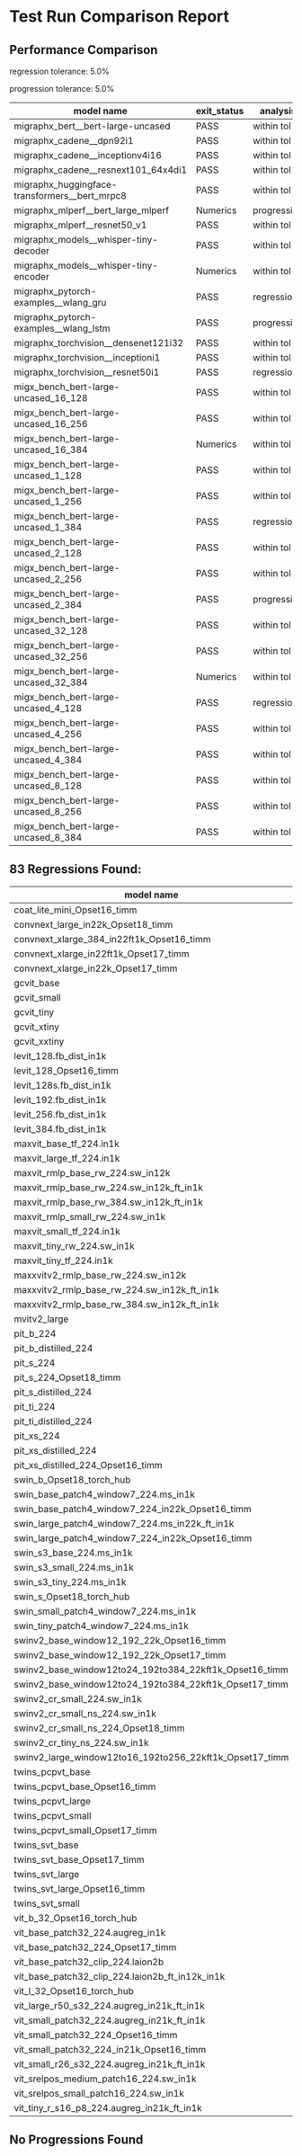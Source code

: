 # Test Run Comparison Report

## Performance Comparison

regression tolerance: 5.0%

progression tolerance: 5.0%

|model name|exit_status|analysis|old_time_ms|new_time_ms|change_ms|percent_change|
|---|---|---|---|---|---|---|
|migraphx_bert__bert-large-uncased|PASS|within tol|384.1263|387.9436|3.8173|0.99%|
|migraphx_cadene__dpn92i1|PASS|within tol|170.4783|166.5924|-3.8859|-2.28%|
|migraphx_cadene__inceptionv4i16|PASS|within tol|5297.7414|5344.7171|46.9757|0.89%|
|migraphx_cadene__resnext101_64x4di1|PASS|within tol|319.2826|319.1074|-0.1751|-0.05%|
|migraphx_huggingface-transformers__bert_mrpc8|PASS|within tol|403.3769|414.9823|11.6054|2.88%|
|migraphx_mlperf__bert_large_mlperf|Numerics|progression|475.5674|437.6396|-37.9278|-7.98%|
|migraphx_mlperf__resnet50_v1|PASS|within tol|96.3992|96.45|0.0508|0.05%|
|migraphx_models__whisper-tiny-decoder|PASS|within tol|58.7008|61.2781|2.5773|4.39%|
|migraphx_models__whisper-tiny-encoder|Numerics|within tol|212.146|217.5571|5.4111|2.55%|
|migraphx_pytorch-examples__wlang_gru|PASS|regression|58.0306|1451.6452|1393.6146|2401.52%|
|migraphx_pytorch-examples__wlang_lstm|PASS|progression|20.4901|18.1268|-2.3633|-11.53%|
|migraphx_torchvision__densenet121i32|PASS|within tol|1557.6039|1551.567|-6.0369|-0.39%|
|migraphx_torchvision__inceptioni1|PASS|within tol|196.6739|189.8328|-6.8412|-3.48%|
|migraphx_torchvision__resnet50i1|PASS|regression|83.0179|250.6816|167.6637|201.96%|
|migx_bench_bert-large-uncased_16_128|PASS|within tol|1543.7005|1549.4601|5.7596|0.37%|
|migx_bench_bert-large-uncased_16_256|PASS|within tol|5226.3462|5335.5735|109.2273|2.09%|
|migx_bench_bert-large-uncased_16_384|Numerics|within tol|9434.9285|9398.108|-36.8206|-0.39%|
|migx_bench_bert-large-uncased_1_128|PASS|within tol|151.2137|144.9813|-6.2324|-4.12%|
|migx_bench_bert-large-uncased_1_256|PASS|within tol|258.8557|258.243|-0.6128|-0.24%|
|migx_bench_bert-large-uncased_1_384|PASS|regression|365.8197|1130.8785|765.0589|209.14%|
|migx_bench_bert-large-uncased_2_128|PASS|within tol|239.8111|239.1208|-0.6903|-0.29%|
|migx_bench_bert-large-uncased_2_256|PASS|within tol|428.1106|424.646|-3.4645|-0.81%|
|migx_bench_bert-large-uncased_2_384|PASS|progression|912.5236|655.4299|-257.0937|-28.17%|
|migx_bench_bert-large-uncased_32_128|PASS|within tol|5088.5605|5048.2589|-40.3017|-0.79%|
|migx_bench_bert-large-uncased_32_256|PASS|within tol|13378.9251|13786.3192|407.3941|3.05%|
|migx_bench_bert-large-uncased_32_384|Numerics|within tol|22975.9125|24072.9593|1097.0468|4.77%|
|migx_bench_bert-large-uncased_4_128|PASS|regression|412.7048|447.1994|34.4946|8.36%|
|migx_bench_bert-large-uncased_4_256|PASS|within tol|840.1678|857.3333|17.1655|2.04%|
|migx_bench_bert-large-uncased_4_384|PASS|within tol|1246.999|1274.3432|27.3442|2.19%|
|migx_bench_bert-large-uncased_8_128|PASS|within tol|737.5356|747.2224|9.6867|1.31%|
|migx_bench_bert-large-uncased_8_256|PASS|within tol|1647.4044|1664.3005|16.8961|1.03%|
|migx_bench_bert-large-uncased_8_384|PASS|within tol|3394.9499|3457.7202|62.7703|1.85%|

## 83 Regressions Found:

|model name|old_status|new_status|
|---|---|---|
|coat_lite_mini_Opset16_timm|PASS|compilation|
|convnext_large_in22k_Opset18_timm|PASS|compilation|
|convnext_xlarge_384_in22ft1k_Opset16_timm|PASS|compilation|
|convnext_xlarge_in22ft1k_Opset17_timm|PASS|compilation|
|convnext_xlarge_in22k_Opset17_timm|PASS|compilation|
|gcvit_base|PASS|compilation|
|gcvit_small|PASS|compilation|
|gcvit_tiny|PASS|compilation|
|gcvit_xtiny|PASS|compilation|
|gcvit_xxtiny|PASS|compilation|
|levit_128.fb_dist_in1k|PASS|compilation|
|levit_128_Opset16_timm|PASS|compilation|
|levit_128s.fb_dist_in1k|PASS|compilation|
|levit_192.fb_dist_in1k|PASS|compilation|
|levit_256.fb_dist_in1k|PASS|compilation|
|levit_384.fb_dist_in1k|PASS|compilation|
|maxvit_base_tf_224.in1k|PASS|compilation|
|maxvit_large_tf_224.in1k|PASS|compilation|
|maxvit_rmlp_base_rw_224.sw_in12k|PASS|compilation|
|maxvit_rmlp_base_rw_224.sw_in12k_ft_in1k|PASS|compilation|
|maxvit_rmlp_base_rw_384.sw_in12k_ft_in1k|PASS|compilation|
|maxvit_rmlp_small_rw_224.sw_in1k|PASS|compilation|
|maxvit_small_tf_224.in1k|PASS|compilation|
|maxvit_tiny_rw_224.sw_in1k|PASS|compilation|
|maxvit_tiny_tf_224.in1k|PASS|compilation|
|maxxvitv2_rmlp_base_rw_224.sw_in12k|PASS|compilation|
|maxxvitv2_rmlp_base_rw_224.sw_in12k_ft_in1k|PASS|compilation|
|maxxvitv2_rmlp_base_rw_384.sw_in12k_ft_in1k|PASS|compilation|
|mvitv2_large|PASS|compilation|
|pit_b_224|PASS|compilation|
|pit_b_distilled_224|PASS|compilation|
|pit_s_224|PASS|compilation|
|pit_s_224_Opset18_timm|PASS|compilation|
|pit_s_distilled_224|PASS|compilation|
|pit_ti_224|PASS|compilation|
|pit_ti_distilled_224|PASS|compilation|
|pit_xs_224|PASS|compilation|
|pit_xs_distilled_224|PASS|compilation|
|pit_xs_distilled_224_Opset16_timm|PASS|compilation|
|swin_b_Opset18_torch_hub|PASS|compilation|
|swin_base_patch4_window7_224.ms_in1k|PASS|compilation|
|swin_base_patch4_window7_224_in22k_Opset16_timm|PASS|compilation|
|swin_large_patch4_window7_224.ms_in22k_ft_in1k|PASS|compilation|
|swin_large_patch4_window7_224_in22k_Opset16_timm|PASS|compilation|
|swin_s3_base_224.ms_in1k|PASS|compilation|
|swin_s3_small_224.ms_in1k|PASS|compilation|
|swin_s3_tiny_224.ms_in1k|PASS|compilation|
|swin_s_Opset18_torch_hub|PASS|compilation|
|swin_small_patch4_window7_224.ms_in1k|PASS|compilation|
|swin_tiny_patch4_window7_224.ms_in1k|PASS|compilation|
|swinv2_base_window12_192_22k_Opset16_timm|PASS|compilation|
|swinv2_base_window12_192_22k_Opset17_timm|PASS|compilation|
|swinv2_base_window12to24_192to384_22kft1k_Opset16_timm|PASS|compilation|
|swinv2_base_window12to24_192to384_22kft1k_Opset17_timm|PASS|compilation|
|swinv2_cr_small_224.sw_in1k|PASS|compilation|
|swinv2_cr_small_ns_224.sw_in1k|PASS|compilation|
|swinv2_cr_small_ns_224_Opset18_timm|PASS|compilation|
|swinv2_cr_tiny_ns_224.sw_in1k|PASS|compilation|
|swinv2_large_window12to16_192to256_22kft1k_Opset17_timm|PASS|compilation|
|twins_pcpvt_base|PASS|compilation|
|twins_pcpvt_base_Opset16_timm|PASS|compilation|
|twins_pcpvt_large|PASS|compilation|
|twins_pcpvt_small|PASS|compilation|
|twins_pcpvt_small_Opset17_timm|PASS|compilation|
|twins_svt_base|PASS|compilation|
|twins_svt_base_Opset17_timm|PASS|compilation|
|twins_svt_large|PASS|compilation|
|twins_svt_large_Opset16_timm|PASS|compilation|
|twins_svt_small|PASS|compilation|
|vit_b_32_Opset16_torch_hub|PASS|compilation|
|vit_base_patch32_224.augreg_in1k|PASS|compilation|
|vit_base_patch32_224_Opset17_timm|PASS|compilation|
|vit_base_patch32_clip_224.laion2b|PASS|compilation|
|vit_base_patch32_clip_224.laion2b_ft_in12k_in1k|PASS|compilation|
|vit_l_32_Opset16_torch_hub|PASS|compilation|
|vit_large_r50_s32_224.augreg_in21k_ft_in1k|PASS|compilation|
|vit_small_patch32_224.augreg_in21k_ft_in1k|PASS|compilation|
|vit_small_patch32_224_Opset16_timm|PASS|compilation|
|vit_small_patch32_224_in21k_Opset16_timm|PASS|compilation|
|vit_small_r26_s32_224.augreg_in21k_ft_in1k|PASS|compilation|
|vit_srelpos_medium_patch16_224.sw_in1k|PASS|compilation|
|vit_srelpos_small_patch16_224.sw_in1k|PASS|compilation|
|vit_tiny_r_s16_p8_224.augreg_in21k_ft_in1k|PASS|compilation|

## No Progressions Found

